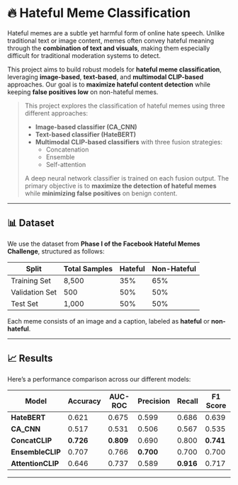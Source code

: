 # 🔥 Hateful Meme Classification

Hateful memes are a subtle yet harmful form of online hate speech. Unlike traditional text or image content, memes often convey hateful meaning through the **combination of text and visuals**, making them especially difficult for traditional moderation systems to detect.

This project aims to build robust models for **hateful meme classification**, leveraging **image-based**, **text-based**, and **multimodal CLIP-based** approaches. Our goal is to **maximize hateful content detection** while keeping **false positives low** on non-hateful memes.


> This project explores the classification of hateful memes using three different approaches:
>
> - **Image-based classifier (CA_CNN)**  
> - **Text-based classifier (HateBERT)**  
> - **Multimodal CLIP-based classifiers** with three fusion strategies:  
>   - Concatenation  
>   - Ensemble  
>   - Self-attention  
>
> A deep neural network classifier is trained on each fusion output. The primary objective is to **maximize the detection of hateful memes** while **minimizing false positives** on benign content.

---

## 📊 Dataset

We use the dataset from **Phase I of the Facebook Hateful Memes Challenge**, structured as follows:

| Split          | Total Samples | Hateful | Non-Hateful |
|----------------|----------------|---------|-------------|
| Training Set   | 8,500          | 35%     | 65%         |
| Validation Set | 500            | 50%     | 50%         |
| Test Set       | 1,000          | 50%     | 50%         |

Each meme consists of an image and a caption, labeled as **hateful** or **non-hateful**.

---

## 📈 Results

Here’s a performance comparison across our different models:

| Model           | Accuracy | AUC-ROC | Precision | Recall | F1 Score |
|-----------------|----------|---------|-----------|--------|----------|
| **HateBERT**        | 0.621    | 0.675   | 0.599     | 0.686  | 0.639    |
| **CA_CNN**          | 0.517    | 0.531   | 0.506     | 0.567  | 0.535    |
| **ConcatCLIP**      | **0.726**| **0.809**| 0.690     | 0.800  | **0.741**|
| **EnsembleCLIP**    | 0.707    | 0.766   | **0.700** | 0.700  | 0.700    |
| **AttentionCLIP**   | 0.646    | 0.737   | 0.589     | **0.916** | 0.717 |


---


